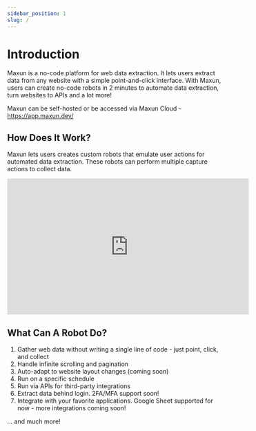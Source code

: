 ```yaml
---
sidebar_position: 1
slug: /
---
```


# Introduction

Maxun is a no-code platform for web data extraction. It lets users extract data from any website with a simple point-and-click interface. With Maxun, users can create no-code robots in 2 minutes to automate data extraction, turn websites to APIs and a lot more!

Maxun can be self-hosted or be accessed via Maxun Cloud - https://app.maxun.dev/

## How Does It Work?

Maxun lets users creates custom robots that emulate user actions for automated data extraction. These robots can perform multiple capture actions to collect data.

<iframe width="560" height="315" src="https://www.youtube.com/embed/ZXGQEwQN7yI?si=uhw4zP3Wx9bGBn49" title="YouTube video player" frameborder="0" allow="accelerometer; autoplay; clipboard-write; encrypted-media; gyroscope; picture-in-picture; web-share" referrerpolicy="strict-origin-when-cross-origin" allowfullscreen></iframe>

## What Can A Robot Do?
1. Gather web data without writing a single line of code - just point, click, and collect
2. Handle infinite scrolling and pagination
3. Auto-adapt to website layout changes (coming soon)
4. Run on a specific schedule
5. Run via APIs for third-party integrations
6. Extract data behind login. 2FA/MFA support soon!
7. Integrate with your favorite applications. Google Sheet supported for now - more integrations coming soon!

... and much more!